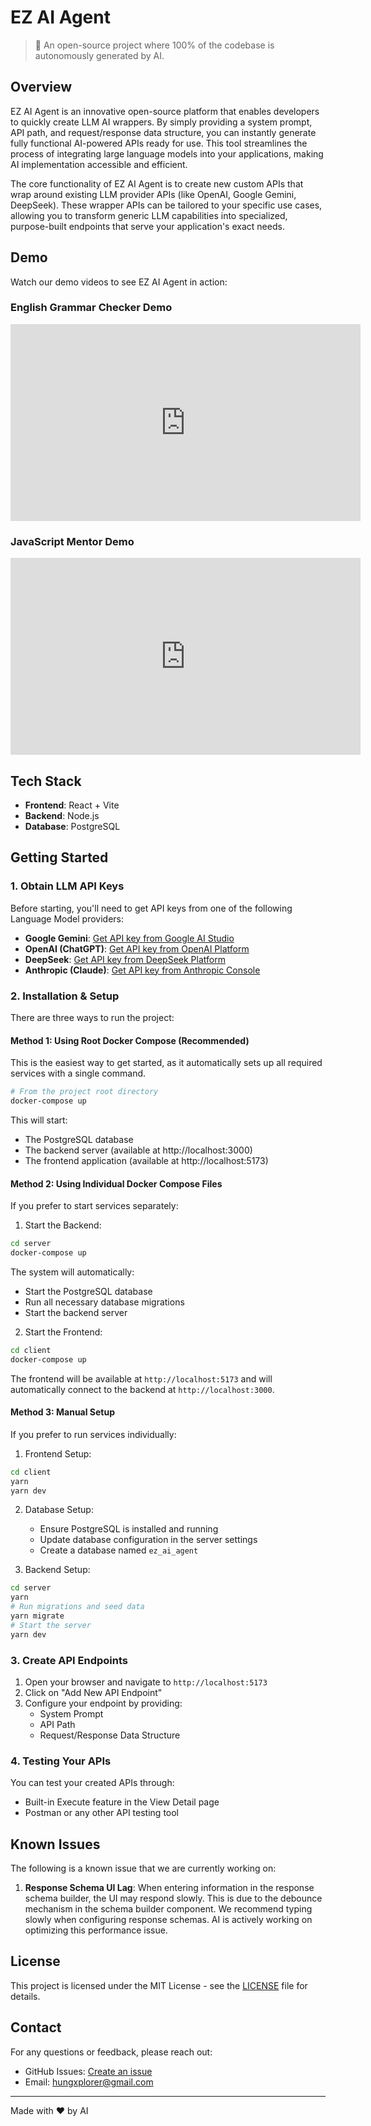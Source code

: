 # EZ AI Agent

> 🤖 An open-source project where 100% of the codebase is autonomously generated by AI.

## Overview

EZ AI Agent is an innovative open-source platform that enables developers to quickly create LLM AI wrappers. By simply providing a system prompt, API path, and request/response data structure, you can instantly generate fully functional AI-powered APIs ready for use. This tool streamlines the process of integrating large language models into your applications, making AI implementation accessible and efficient.

The core functionality of EZ AI Agent is to create new custom APIs that wrap around existing LLM provider APIs (like OpenAI, Google Gemini, DeepSeek). These wrapper APIs can be tailored to your specific use cases, allowing you to transform generic LLM capabilities into specialized, purpose-built endpoints that serve your application's exact needs.

## Demo

Watch our demo videos to see EZ AI Agent in action:

### English Grammar Checker Demo

<iframe width="560" height="315" src="https://www.youtube.com/embed/wF2G0HhhmbQ?si=lcmlZGAWzdAZuuA1" title="YouTube video player" frameborder="0" allow="accelerometer; autoplay; clipboard-write; encrypted-media; gyroscope; picture-in-picture; web-share" referrerpolicy="strict-origin-when-cross-origin" allowfullscreen></iframe>

### JavaScript Mentor Demo

<iframe width="560" height="315" src="https://www.youtube.com/embed/UvLXyXWF_Kg?si=RRRqXb1RtBG-QKmW" title="YouTube video player" frameborder="0" allow="accelerometer; autoplay; clipboard-write; encrypted-media; gyroscope; picture-in-picture; web-share" referrerpolicy="strict-origin-when-cross-origin" allowfullscreen></iframe>

## Tech Stack

- **Frontend**: React + Vite
- **Backend**: Node.js
- **Database**: PostgreSQL

## Getting Started

### 1. Obtain LLM API Keys

Before starting, you'll need to get API keys from one of the following Language Model providers:

- **Google Gemini**: [Get API key from Google AI Studio](https://makersuite.google.com/app/apikey)
- **OpenAI (ChatGPT)**: [Get API key from OpenAI Platform](https://platform.openai.com/api-keys)
- **DeepSeek**: [Get API key from DeepSeek Platform](https://platform.deepseek.com/)
- **Anthropic (Claude)**: [Get API key from Anthropic Console](https://console.anthropic.com/keys)

### 2. Installation & Setup

There are three ways to run the project:

#### Method 1: Using Root Docker Compose (Recommended)

This is the easiest way to get started, as it automatically sets up all required services with a single command.

```bash
# From the project root directory
docker-compose up
```

This will start:

- The PostgreSQL database
- The backend server (available at http://localhost:3000)
- The frontend application (available at http://localhost:5173)

#### Method 2: Using Individual Docker Compose Files

If you prefer to start services separately:

1. Start the Backend:

```bash
cd server
docker-compose up
```

The system will automatically:

- Start the PostgreSQL database
- Run all necessary database migrations
- Start the backend server

2. Start the Frontend:

```bash
cd client
docker-compose up
```

The frontend will be available at `http://localhost:5173` and will automatically connect to the backend at `http://localhost:3000`.

#### Method 3: Manual Setup

If you prefer to run services individually:

1. Frontend Setup:

```bash
cd client
yarn
yarn dev
```

2. Database Setup:

   - Ensure PostgreSQL is installed and running
   - Update database configuration in the server settings
   - Create a database named `ez_ai_agent`

3. Backend Setup:

```bash
cd server
yarn
# Run migrations and seed data
yarn migrate
# Start the server
yarn dev
```

### 3. Create API Endpoints

1. Open your browser and navigate to `http://localhost:5173`
2. Click on "Add New API Endpoint"
3. Configure your endpoint by providing:
   - System Prompt
   - API Path
   - Request/Response Data Structure

### 4. Testing Your APIs

You can test your created APIs through:

- Built-in Execute feature in the View Detail page
- Postman or any other API testing tool

## Known Issues

The following is a known issue that we are currently working on:

1. **Response Schema UI Lag**: When entering information in the response schema builder, the UI may respond slowly. This is due to the debounce mechanism in the schema builder component. We recommend typing slowly when configuring response schemas. AI is actively working on optimizing this performance issue.

## License

This project is licensed under the MIT License - see the [LICENSE](LICENSE) file for details.

## Contact

For any questions or feedback, please reach out:

- GitHub Issues: [Create an issue](https://github.com/hungxplorer/ez-ai-agent/issues)
- Email: hungxplorer@gmail.com

---

Made with ❤️ by AI
